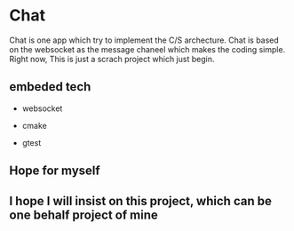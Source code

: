# Chat

Chat is one app which try to implement the C/S archecture. Chat is based on the websocket as the message chaneel which makes the coding simple. Right now, This is just a scrach project which just begin.

## embeded tech

* websocket

* cmake

* gtest

## Hope for myself

## I hope I will insist on this project, which can be one behalf project of mine
